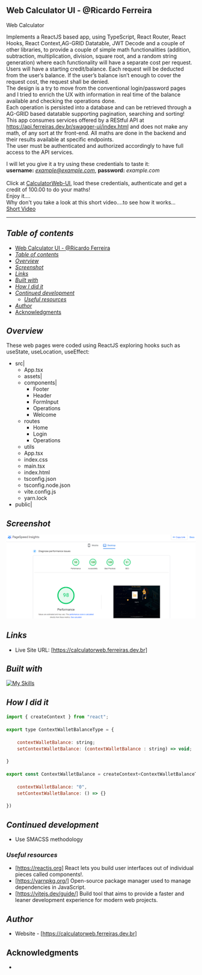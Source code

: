## Web Calculator UI - @Ricardo Ferreira
Web Calculator

Implements a ReactJS based app, using TypeScript, React Router, React Hooks, React Context,AG-GRID Datatable, JWT Decode and a couple of other libraries, to provide a couple of simple math functionalities (addition, subtraction, multiplication, division, square root, and a random string generation) where each functionality will have a separate cost per request.
<br />
Users will have a starting credit/balance. Each request will be deducted from the user’s
balance. If the user’s balance isn’t enough to cover the request cost, the request shall be denied.
<br />
The design is a try to move from the conventional login/password pages and I tried to  enrich the UX with information in real time of the balance available and checking the 
operations done.
<br />
Each operation is persisted into a database and can be retrieved through a AG-GRID based datatable supporting pagination, searching and sorting!
<br />
This app consumes services offered by a REStful API at https://api.ferreiras.dev.br/swagger-ui/index.html and does not make any math, of any sort at thr front-end. All maths are done in the backend and their results available at specific endpoints.
<br />
The user must be authenticated and authorized accordingly to have full access to the API services.
<br />

I will let you give it a try using these credentials to taste it: <br />
<b>username:</b> <i>example@example.com</i>, <b>password:</b> <i>example.com</i> <br />
<br />
Click at <a href="https://calculatorweb.ferreiras.dev.br" target="_blank">CalculatorWeb-UI</a>, load 
these credentials, authenticate and get a credit of 100.00 to do your maths!<br />
Enjoy it....
<br />
Why don't you take a look at this short video....to see how it works...
<br />
<a href="https://flonnect.com/video/21c13021d0d1-4cc2-86b5-0a455011855a" target="_blank">Short Video</a>
<hr />

## _Table of contents_
- [Web Calculator UI - @Ricardo Ferreira](#web-calculator-ui---ricardo-ferreira)
- [_Table of contents_](#table-of-contents)
- [_Overview_](#overview)
- [_Screenshot_](#screenshot)
- [_Links_](#links)
- [_Built with_](#built-with)
- [_How I did it_](#how-i-did-it)
- [_Continued development_](#continued-development)
  - [_Useful resources_](#useful-resources)
- [_Author_](#author)
- [Acknowledgments](#acknowledgments)
## _Overview_
These web pages were coded using ReactJS exploring hooks such as useState, useLocation, useEffect:
- src|
    - App.tsx
    - assets|
    - components|
      - Footer
      - Header
      - FormInput
      - Operations
      - Welcome
    - routes
      - Home
      - Login
      - Operations
    - utils
   - App.tsx
   - index.css
   - main.tsx
   - index.html
   - tsconfig.json
   - tsconfig.node.json
   - vite.config.js
   - yarn.lock
- public|

## _Screenshot_
[![](./calculatorUI.png)]()
## _Links_
- Live Site URL: [https://calculatorweb.ferreiras.dev.br] 
## _Built with_

[![My Skills](https://skillicons.dev/icons?i=react,vite,yarn,typescript,html,css,javascript,git,github,vscode,redhat,aws)](https://skillicons.dev)



 ## _How I did it_
```jsx
import { createContext } from "react";

export type ContextWalletBalanceType = {

    contextWalletBalance: string;
    setContextWalletBalance: (contextWalletBalance : string) => void;

}

export const ContextWalletBalance = createContext<ContextWalletBalanceType>({

    contextWalletBalance: "0",
    setContextWalletBalance: () => {}
    
})
``` 

## _Continued development_
- Use SMACSS methodology
### _Useful resources_
- [https://reactjs.org] React lets you build user interfaces out of individual pieces called components!.
- [https://yarnpkg.org/] Open-source package manager used to manage dependencies in  JavaScript.
- [https://vitejs.dev/guide/] Build tool that aims to provide a faster and leaner development experience for modern web projects.
## _Author_
- Website - [https://calculatorweb.ferreiras.dev.br] 
## Acknowledgments
- 
